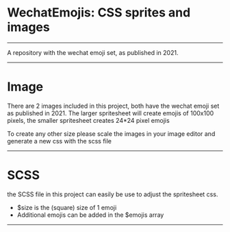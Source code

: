 # WechatEmojis: CSS sprites and images
-----------------------------------------------------------------------

A repository with the wechat emoji set, as published in 2021. 

-----------------------------------------------------------------------

# Image
There are 2 images included in this project, both have the wechat emoji 
set as published in 2021. The larger spritesheet will create emojis of 
100x100 pixels, the smaller spritesheet creates 24*24 pixel emojis

To create any other size please scale the images in your image editor 
and generate a new css with the scss file

-----------------------------------------------------------------------

# SCSS
the SCSS file in this project can easily be use to adjust the spritesheet css.
  - $size is the (square) size of 1 emoji
  - Additional emojis can be added in the $emojis array

-----------------------------------------------------------------------
